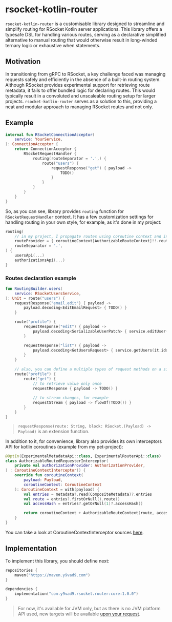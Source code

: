 # rsocket-kotlin-router

`rsocket-kotlin-router` is a customisable library designed to streamline and simplify routing
for RSocket Kotlin server applications. This library offers a typesafe DSL for handling various
routes, serving as a declarative simplified alternative to manual routing that would
otherwise result in long-winded ternary logic or exhaustive when statements.

## Motivation

In transitioning from gRPC to RSocket, a key challenge faced was managing requests
safely and efficiently in the absence of a built-in routing system. Although RSocket
provides experimental support for retrieving route metadata, it fails to offer bundled
logic for declaring routes. This would typically result in a convoluted and unscaleable
routing setup for larger projects. `rsocket-kotlin-router` serves as a solution to this,
providing a neat and modular approach to managing RSocket routes and not only.

## Example

```kotlin
internal fun RSocketConnectionAcceptor(
    service: YourService,
): ConnectionAcceptor {
    return ConnectionAcceptor {
        RSocketRequestHandler {
            routing(routeSeparator = '.',) {
                route("users") {
                    requestResponse("get") { payload ->
                        TODO()
                    }
                }
            }
        }
    }
}
```

So, as you can see, library provides `routing` function for `RSocketRequestHandler` context. It has
a few customization settings for handling routing in your own style, for example, as
it's done in my project:

```kotlin
routing(
    // in my project, I propagate routes using coroutine context and interceptors
    routeProvider = { coroutineContext[AuthorizableRouteContext]!!.route },
    routeSeparator = '.',
) {
    usersApi(...)
    authorizationsApi(...)
}
```

### Routes declaration example
```kotlin
fun RoutingBuilder.users(
    service: RSocketUsersService,
): Unit = route("users") {
    requestResponse("email.edit") { payload ->
        payload.decoding<EditEmailRequest> { TODO() }
    }

    route("profile") {
        requestResponse("edit") { payload ->
            payload.decoding<SerializableUserPatch> { service.editUser(it).asPayload() }
        }

        requestResponse("list") { payload ->
            payload.decoding<GetUsersRequest> { service.getUsers(it.ids).asPayload() }
        }
    }
    
    // also, you can define a multiple types of request methods on a single route:
    route("profile") {
        route("get") {
            // to retrieve value only once
            requestResponse { payload -> TODO() }
            
            // to stream changes, for example
            requestStream { payload -> flowOf(TODO()) }
        }
    }
}
```
> `requestResponse(route: String, block: RSocket.(Payload) -> Payload)` is an extension function.

In addition to it, for convenience, library also provides its own interceptors API for
kotlin coroutines (example from my pet-project):
```kotlin
@OptIn(ExperimentalMetadataApi::class, ExperimentalRouterApi::class)
class AuthorizableRoutedRequesterInterceptor(
    private val authorizationProvider: AuthorizationProvider,
) : CoroutineContextInterceptor() {
    override fun coroutineContext(
        payload: Payload,
        coroutineContext: CoroutineContext
    ): CoroutineContext = with(payload) {
        val entries = metadata?.read(CompositeMetadata)?.entries
        val route = entries?.firstOrNull().route()
        val accessHash = entries?.getOrNull(1)?.accessHash()

        return coroutineContext + AuthorizableRouteContext(route, accessHash, authorizationProvider)
    }
}
```
You can take a look at CoroutineContextInterceptor sources [here](/src/commonMain/kotlin/io/timemates/backend/rsocket/routing/interceptors/CoroutineContextInterceptor.kt).

## Implementation
To implement this library, you should define next:
```kotlin
repositories {
    maven("https://maven.y9vad9.com")
}

dependencies {
    implementation("com.y9vad9.rsocket.router:core:1.0.0")
}
```
> For now, it's available for JVM only, but as there is no JVM platform API used,
> new targets will be available [upon your request](https://github.com/y9vad9/rsocket-kotlin-router/issues/new).
